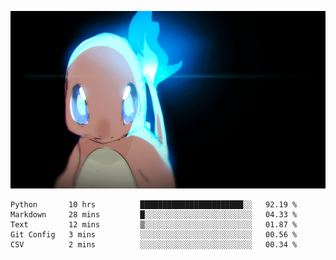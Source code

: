 [gif]: https://raw.githubusercontent.com/uysalserkan/uysalserkan/master/charmander-2.gif

![gif]

<!--
<div align="center">
<p>Profile Visitor Counter</p>
<img src="https://profile-counter.glitch.me/uysalserkan/count.svg" alt="hit counter" align="center">
</div>
-->
<!--START_SECTION:waka-->
```text
Python       10 hrs          ███████████████████████░░   92.19 % 
Markdown     28 mins         █░░░░░░░░░░░░░░░░░░░░░░░░   04.33 % 
Text         12 mins         ▒░░░░░░░░░░░░░░░░░░░░░░░░   01.87 % 
Git Config   3 mins          ░░░░░░░░░░░░░░░░░░░░░░░░░   00.56 % 
CSV          2 mins          ░░░░░░░░░░░░░░░░░░░░░░░░░   00.34 % 
```
<!--END_SECTION:waka-->

